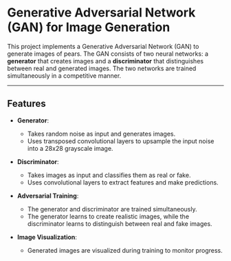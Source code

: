 # Generative Adversarial Network (GAN) for Image Generation

This project implements a Generative Adversarial Network (GAN) to generate images of pears. The GAN consists of two neural networks: a **generator** that creates images and a **discriminator** that distinguishes between real and generated images. The two networks are trained simultaneously in a competitive manner.

---

## Features

- **Generator**:
  - Takes random noise as input and generates images.
  - Uses transposed convolutional layers to upsample the input noise into a 28x28 grayscale image.

- **Discriminator**:
  - Takes images as input and classifies them as real or fake.
  - Uses convolutional layers to extract features and make predictions.

- **Adversarial Training**:
  - The generator and discriminator are trained simultaneously.
  - The generator learns to create realistic images, while the discriminator learns to distinguish between real and fake images.

- **Image Visualization**:
  - Generated images are visualized during training to monitor progress.


